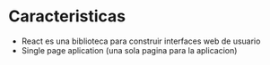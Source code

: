 # Caracteristicas
- React es una biblioteca para construir interfaces web de usuario
- Single page aplication (una sola pagina para la aplicacion)
